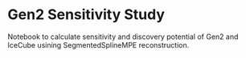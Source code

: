 # Gen2 Sensitivity Study

Notebook to calculate sensitivity and discovery potential of Gen2 and IceCube usining SegmentedSplineMPE reconstruction.
